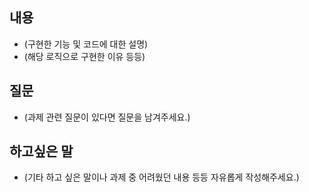 ## 내용

- (구현한 기능 및 코드에 대한 설명)
- (해당 로직으로 구현한 이유 등등)

## 질문

- (과제 관련 질문이 있다면 질문을 남겨주세요.)

## 하고싶은 말

- (기타 하고 싶은 말이나 과제 중 어려웠던 내용 등등 자유롭게 작성해주세요.)
